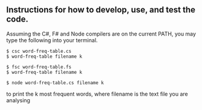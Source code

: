 ## Instructions for how to develop, use, and test the code.

Assuming the C\#, F\# and Node compilers are on the current PATH, you may type the following into your terminal.
```
$ csc word-freq-table.cs
$ word-freq-table filename k

$ fsc word-freq-table.fs
$ word-freq-table filename k

$ node word-freq-table.cs filename k
```
to print the k most frequent words, where filename is the text file you are analysing
